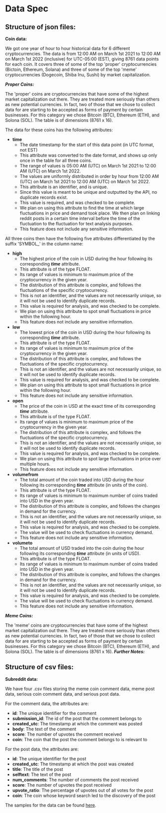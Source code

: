 # Data Spec

## Structure of json files:

**Coin data:**

We got one year of hour to hour historical data for 6 different cryptocurrencies. The data is from 12:00 AM on March 1st 2021 to 12:00 AM on March 1st 2022 (inclusive) for UTC-05:00 (EST), giving 8761 data points for each coin. It covers three of some of the top 'proper' cryptocurrencies (Bictoin, Ethereum, Solana) and three of some of the top 'meme' cryptocurrencies (Dogecoin, Shiba Inu, Sushi) by market capitalization.

***Proper Coins:***

The 'proper' coins are cryptocurrencies that have some of the highest market capitalization out there. They are treated more seriously than others as new potential currencies. In fact, two of those that we chose to collect data for are starting to be accepted as forms of payment by certain businesses. For this category we chose Bitcoin (BTC), Ethereum (ETH), and Solona (SOL). The table is of dimensions (8761 x 16).

The data for these coins has the following attributes:
- **time**
  - The date timestamp for the start of this data point (in UTC format, not EST)
  - This attribute was converted to the date format, and shows up only once in the table for all three coins.
  - The range of values is 05:00 AM (UTC) on March 1st 2021 to 12:00 AM (UTC) on March 1st 2022.
  - The values are uniformly distributed in order by hour from 12:00 AM (UTC) on March 1st 2021 to 12:00 AM (UTC) on March 1st 2022.
  - This attribute is an identifier, and is unique. 
  - Since this value is meant to be unique and outputted by the API, no duplicate records exist.
  - This value is required, and was checked to be complete.
  - We plan on using this attribute to find the time at which large fluctuations in price and demand took place. We then plan on linking reddit posts in a certain time interval before the time of the fluctuation to the fluctuation for text analysis purposes.
  -  This feature does not include any sensitive information.

All three coins then have the following five attributes differentiated by the suffix 'SYMBOL_' in the column name:

- **high**
  - The highest price of the coin in USD during the hour following its corresponding ***time*** attribute.
  - This attribute is of the type FLOAT.
  - Its range of values is minimum to maximum price of the cryptocurrency in the given year.
  - The distribution of this attribute is complex, and follows the fluctuations of the specific cryptocurrency.
  - This is not an identifier, and the values are not necessarily unique, so it will not be used to identify duplicate records.
  - This value is required for analysis, and was checked to be complete.
  - We plan on using this attribute to spot small fluctuations in price within the following hour.
  - This feature does not include any sensitive information.
- **low**
  - The lowest price of the coin in USD during the hour following its corresponding ***time*** attribute.
  - This attribute is of the type FLOAT.
  - Its range of values is minimum to maximum price of the cryptocurrency in the given year.
  - The distribution of this attribute is complex, and follows the fluctuations of the specific cryptocurrency.
  - This is not an identifier, and the values are not necessarily unique, so it will not be used to identify duplicate records.
  - This value is required for analysis, and was checked to be complete.
  - We plan on using this attribute to spot small fluctuations in price within the following hour.
  - This feature does not include any sensitive information.
- **open**
  - The price of the coin in USD at the exact time of its corresponding ***time*** attribute.
  - This attribute is of the type FLOAT.
  - Its range of values is minimum to maximum price of the cryptocurrency in the given year.
  - The distribution of this attribute is complex, and follows the fluctuations of the specific cryptocurrency.
  - This is not an identifier, and the values are not necessarily unique, so it will not be used to identify duplicate records.
  - This value is required for analysis, and was checked to be complete.
  - We plan on using this attribute to spot large fluctuations in price over multiple hours.
  - This feature does not include any sensitive information.
- **volumefrom**
  - The total amount of the coin traded into USD during the hour following its corresponding ***time*** attribute (in units of the coin).
  - This attribute is of the type FLOAT.
  - Its range of values is minimum to maximum number of coins traded into USD in the given year.
  - The distribution of this attribute is complex, and follows the changes in demand for the currency.
  - This is not an identifier, and the values are not necessarily unique, so it will not be used to identify duplicate records.
  - This value is required for analysis, and was checked to be complete.
  - The value will be used to check fluctuations in currency demand.
  - This feature does not include any sensitive information.
- **volumeto**
  - The total amount of USD traded into the coin during the hour following its corresponding ***time*** attribute (in units of USD).
  - This attribute is of the type FLOAT.
  - Its range of values is minimum to maximum number of coins traded into USD in the given year.
  - The distribution of this attribute is complex, and follows the changes in demand for the currency.
  - This is not an identifier, and the values are not necessarily unique, so it will not be used to identify duplicate records.
  - This value is required for analysis, and was checked to be complete.
  - The value will be used to check fluctuations in currency demand.
  - This feature does not include any sensitive information.
 
***Meme Coins:***

The 'meme' coins are cryptocurrencies that have some of the highest market capitalization out there. They are treated more seriously than others as new potential currencies. In fact, two of those that we chose to collect data for are starting to be accepted as forms of payment by certain businesses. For this category we chose Bitcoin (BTC), Ethereum (ETH), and Solona (SOL). The table is of dimensions (8761 x 16).
***Further Notes:***


## Structure of csv files:

**Subreddit data:**

We have four .csv files storing the meme coin comment data, meme post data, serious coin comment data, and serious post data.

For the comment data, the attributes are:
- **id**: The unique identifier for the comment
- **submission_id**: The id of the post that the comment belongs to
- **created_utc**: The timestamp at which the comment was posted
- **body**: The text of the comment
- **score**: The number of upvotes the comment received
- **coin**: The coin that the post the comment belongs to is relevant to

For the post data, the attributes are:
- **id**: The unique identifier for the post
- **created_utc**: The timestamp at which the post was created
- **title**: The title of the post
- **selftext**: The text of the post
- **num_comments**: The number of comments the post received
- **score**: The number of upvotes the post received 
- **upvote_ratio**: The percentage of upvotes out of all votes for the post
- **coin**: The coin whose keyword search led to the discovery of the post

The samples for the data can be found [here](sample).
